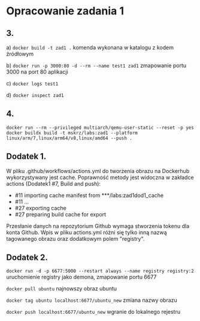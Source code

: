 # Opracowanie zadania 1

## 3.

a) ```docker build -t zad1 .```
 komenda wykonana w katalogu z kodem źródłowym

b) ```docker run -p 3000:80 -d --rm --name test1 zad1```
 zmapowanie portu 3000 na port 80 aplikacji

c) ```docker logs test1```

d) ```docker inspect zad1```

## 4.

```
docker run --rm --privileged multiarch/qemu-user-static --reset -p yes
docker buildx build -t mskrz/labs:zad1 --platform linux/arm/7,linux/arm64/v8,linux/amd64 --push .
```

## Dodatek 1.

W pliku .github/workflows/actions.yml do tworzenia obrazu na Dockerhub wykorzystywany jest cache. Poprawność metody jest widoczna w zakładce actions
(Dodatek1 #7, Build and push):

+ #11 importing cache manifest from \*\*\*/labs:zad1dod1_cache
+ #11 ...
+ #27 exporting cache
+ #27 preparing build cache for export

Przesłanie danych na repozytorium Github wymaga stworzenia tokenu dla konta Github. Wpis w pliku actions.yml różni się tylko inną nazwą 
tagowanego obrazu oraz dodatkowym polem "registry".

## Dodatek 2.

```docker run -d -p 6677:5000 --restart always --name registry registry:2```
 uruchomienie registry jako demona, zmapowanie portu 6677

```docker pull ubuntu```
 najnowszy obraz ubuntu

```docker tag ubuntu localhost:6677/ubuntu_new```
 zmiana nazwy obrazu

```docker push localhost:6677/ubuntu_new```
 wgranie do lokalnego rejestru



